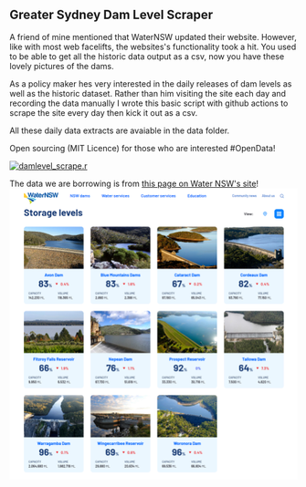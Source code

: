 ## Greater Sydney Dam Level Scraper
A friend of mine mentioned that WaterNSW updated their website.
However, like with most web facelifts, the websites's functionality took a hit.
You used to be able to get all the historic data output as a csv, now you have these lovely pictures of the dams.

As a policy maker hes very interested in the daily releases of dam levels as well as the historic dataset.
Rather than him visiting the site each day and recording the data manually I wrote this basic script with github actions to scrape the site every day then kick it out as a csv.

All these daily data extracts are avaiable in the data folder.

Open sourcing (MIT Licence) for those who are interested #OpenData!

[![damlevel_scrape.r](https://github.com/snazzyandy/Modelling-and-EDA/actions/workflows/greatersydscraper.yml/badge.svg)](https://github.com/snazzyandy/Modelling-and-EDA/actions/workflows/greatersydscraper.yml)

The data we are borrowing is from [this page on Water NSW's site](https://www.waternsw.com.au/nsw-dams/nsw-storage-levels/greater-sydney-dam-levels)!
![Image](Images/WNSWScreenshot.png)

